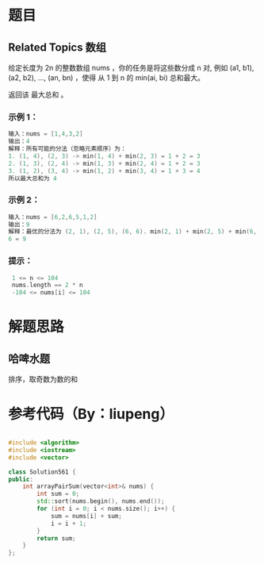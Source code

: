 # 题目

## Related Topics 数组

给定长度为 2n 的整数数组 nums ，你的任务是将这些数分成 n 对, 例如 (a1, b1), (a2, b2), ..., (an, bn) ，使得
从 1 到 n 的 min(ai, bi) 总和最大。

 返回该 最大总和 。



### 示例 1：


```cpp
输入：nums = [1,4,3,2]
输出：4
解释：所有可能的分法（忽略元素顺序）为：
1. (1, 4), (2, 3) -> min(1, 4) + min(2, 3) = 1 + 2 = 3
2. (1, 3), (2, 4) -> min(1, 3) + min(2, 4) = 1 + 2 = 3
3. (1, 2), (3, 4) -> min(1, 2) + min(3, 4) = 1 + 3 = 4
所以最大总和为 4
```

### 示例 2：


```cpp
输入：nums = [6,2,6,5,1,2]
输出：9
解释：最优的分法为 (2, 1), (2, 5), (6, 6). min(2, 1) + min(2, 5) + min(6, 6) = 1 + 2 +
6 = 9
```

### 提示：

```cpp
 1 <= n <= 104
 nums.length == 2 * n
 -104 <= nums[i] <= 104
```


# 解题思路


## 哈啤水题

排序，取奇数为数的和
# 参考代码（By：liupeng）

```cpp

#include <algorithm>
#include <iostream>
#include <vector>

class Solution561 {
public:
    int arrayPairSum(vector<int>& nums) {
        int sum = 0;
        std::sort(nums.begin(), nums.end());
        for (int i = 0; i < nums.size(); i++) {
            sum = nums[i] + sum;
            i = i + 1;
        }
        return sum;
    }
};
```
